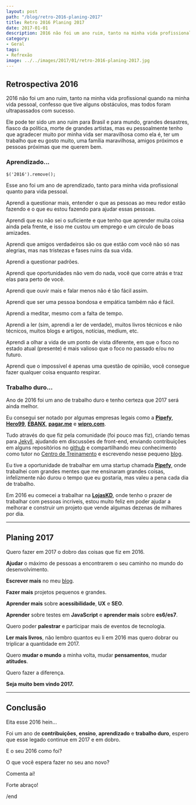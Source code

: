```yaml
---
layout: post
path: "/blog/retro-2016-planing-2017"
title: Retro 2016 Planing 2017
date: 2017-01-01
description: 2016 não foi um ano ruim, tanto na minha vida profissional quando na minha vida pessoal, confesso que tive alguns obstáculos, mas todos foram ultrapassados com sucesso.
category:
- Geral
tags:
- Refrexão
image: ../../images/2017/01/retro-2016-planing-2017.jpg
---
```


## Retrospectiva 2016

2016 não foi um ano ruim, tanto na minha vida profissional quando na minha vida pessoal, confesso que tive alguns obstáculos, mas todos foram ultrapassados com sucesso.

Ele pode ter sido um ano ruim para Brasil e para mundo, grandes desastres, fiasco da política, morte de grandes artistas, mas eu pessoalmente tenho que agradecer muito por minha vida ser maravilhosa como ela é, ter um trabalho que eu gosto muito, uma família maravilhosa, amigos próximos e pessoas próximas que me querem bem.

### Aprendizado...

`$('2016').remove();`

Esse ano foi um ano de aprendizado, tanto para minha vida profissional quanto para vida pessoal.

Aprendi a questionar mais, entender o que as pessoas ao meu redor estão fazendo e o que eu estou fazendo para ajudar essas pessoas.

Aprendi que eu não sei o suficiente e que tenho que aprender muita coisa ainda pela frente, e isso me custou um emprego e um circulo de boas amizades.

Aprendi que amigos verdadeiros são os que estão com você não só nas alegrias, mas nas tristezas e fases ruins da sua vida.

Aprendi a questionar padrões.

Aprendi que oportunidades não vem do nada, você que corre atrás e traz elas para perto de você.

Aprendi que ouvir mais e falar menos não é tão fácil assim.

Aprendi que ser uma pessoa bondosa e empática também não é fácil.

Aprendi a meditar, mesmo com a falta de tempo.

Aprendi a ler (sim, aprendi a ler de verdade), muitos livros técnicos e não técnicos, muitos blogs e artigos, notícias, medium, etc.

Aprendi a olhar a vida de um ponto de vista diferente, em que o foco no estado atual (presente) é mais valioso que o foco no passado e/ou no futuro.

Aprendi que o impossível é apenas uma questão de opinião, você consegue fazer qualquer coisa enquanto respirar.

### Trabalho duro...

Ano de 2016 foi um ano de trabalho duro e tenho certeza que 2017 será ainda melhor.

Eu consegui ser notado por algumas empresas legais como a **[Pipefy](http://www.pipefy.com/)**, **[Hero99](http://hero99.com.br/)**, **[EBANX](https://www.ebanx.com/br)**, **[pagar.me](https://pagar.me/)** e **[wipro.com](http://wipro.com)**.

Tudo através do que fiz pela comunidade (foi pouco mas fiz), criando temas para [Jekyll](http://jekyllrb.com), ajudando em discussões de front-end, enviando contribuições em alguns repositórios no [github](https://github.com/nandomoreirame) e compartilhando meu conhecimento como tutor no [Centro de Treinamento](https://github.com/training-center) e escrevendo nesse pequeno [blog](/blog).

Eu tive a oportunidade de trabalhar em uma startup chamada **[Pipefy](http://www.pipefy.com/)**, onde trabalhei com grandes mentes que me ensinaram grandes coisas, infelizmente não durou o tempo que eu gostaria, mas valeu a pena cada dia de trabalho.

Em 2016 eu comecei a trabalhar na **[LojasKD](https://www.lojaskd.com.br/)**, onde tenho o prazer de trabalhar com pessoas incríveis, estou muito feliz em poder ajudar a melhorar e construir um projeto que vende algumas dezenas de milhares por dia.

---

## Planing 2017

Quero fazer em 2017 o dobro das coisas que fiz em 2016.

**Ajudar** o máximo de pessoas a encontrarem o seu caminho no mundo do desenvolvimento.

**Escrever mais** no meu [blog](/blog).

**Fazer mais** projetos pequenos e grandes.

**Aprender mais** sobre **acessibilidade**, **UX** e **SEO**.

**Aprender** sobre testes em **JavaScript** e **aprender mais** sobre **es6/es7**.

Quero poder **palestrar** e participar mais de eventos de tecnologia.

**Ler mais livros**, não lembro quantos eu li em 2016 mas quero dobrar ou triplicar a quantidade em 2017.

Quero **mudar o mundo** a minha volta, mudar **pensamentos**, mudar **atitudes**.

Quero fazer a diferença.

**Seja muito bem vindo 2017.**

---

## Conclusão

Eita esse 2016 hein...

Foi um ano de **contribuições**, **ensino**, **aprendizado** e **trabalho duro**, espero que esse legado continue em 2017 e em dobro.

E o seu 2016 como foi?

O que você espera fazer no seu ano novo?

Comenta aí!

Forte abraço!

/end
